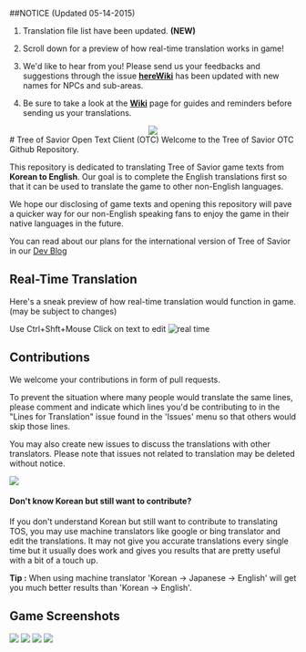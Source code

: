 ##NOTICE (Updated 05-14-2015)

1. Translation file list have been updated. **(NEW)**

2. Scroll down for a preview of how real-time translation works in game! 

3. We'd like to hear from you! Please send us your feedbacks and suggestions through the issue [**here**](https://github.com/Treeofsavior/EnglishTranslation/issues/308)[**Wiki**](https://github.com/Treeofsavior/EnglishTranslation/wiki) has been updated with new names for NPCs and sub-areas. 

4. Be sure to take a look at the [**Wiki**](https://github.com/Treeofsavior/EnglishTranslation/wiki) page for guides and reminders before sending us your translations.

<center><img src="https://fbcdn-sphotos-g-a.akamaihd.net/hphotos-ak-xap1/v/t1.0-9/969383_419497041509849_21485321_n.jpg?oh=0a0920080697b6fbb91c626ff5ed9aef&oe=55BDD765&__gda__=1434192791_d222694d664092275371caeb98405af5"/></center>
# Tree of Savior Open Text Client (OTC)   
Welcome to the Tree of Savior OTC Github Repository.

This repository is dedicated to translating Tree of Savior game texts from **Korean to English**. Our goal is to complete the English translations first so that it can be used to translate the game to other non-English languages. 

We hope our disclosing of game texts and opening this repository will pave a quicker way for our non-English speaking fans to enjoy the game in their native languages in the future. 

You can read about our plans for the international version of Tree of Savior in our [Dev Blog](http://blog.treeofsavior.com/en/)


## Real-Time Translation
Here's a sneak preview of how real-time translation would function in game. (may be subject to changes)

Use Ctrl+Shft+Mouse Click on text to edit
![real time](http://blog.treeofsavior.com/en/wp-content/uploads/sites/4/2015/04/sample4.gif)

## Contributions

We welcome your contributions in form of pull requests. 

To prevent the situation where many people would translate the same lines, please comment and indicate which lines you'd be contributing to in the "Lines for Translation" issue found in the 'Issues' menu so that others would skip those lines.

You may also create new issues to discuss the translations with other translators. Please note that issues not related to translation may be deleted without notice. 


<img src="https://lh4.googleusercontent.com/YGwDvBpboqxwxWIEibS85PHXcV-wnPQvMMLQC17m3wY=w1028-h478-no"/>

#### Don't know Korean but still want to contribute?  

If you don't understand Korean but still want to contribute to translating TOS, you may use machine translators like google or bing translator and edit the translations. It may not give you accurate translations every single time but it usually does work and gives you results that are pretty useful with a bit of a touch up. 

**Tip :** When using machine translator 'Korean -> Japanese -> English' will get you much better results than 'Korean -> English'. 


## Game Screenshots
<img src="http://blog.treeofsavior.com/en/wp-content/uploads/sites/4/2015/03/2-1024x594.jpg"/>
<img src="http://blog.treeofsavior.com/en/wp-content/uploads/sites/4/2015/03/1-1024x595.jpg"/>
<img src="http://blog.treeofsavior.com/en/wp-content/uploads/sites/4/2015/03/screenshot_20150319_00015-1024x578.jpg"/>
<img src="http://blog.treeofsavior.com/en/wp-content/uploads/sites/4/2015/03/screenshot_20150319_00014-1024x578.jpg"/>




